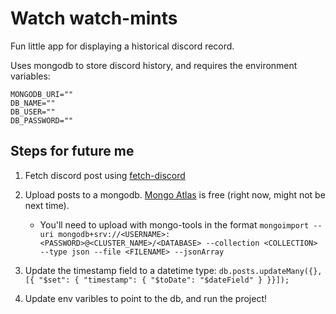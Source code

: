 # Watch watch-mints

Fun little app for displaying a historical discord record.

Uses mongodb to store discord history, and requires the environment variables:

```
MONGODB_URI=""
DB_NAME=""
DB_USER=""
DB_PASSWORD=""
```

## Steps for future me

1. Fetch discord post using [fetch-discord](https://github.com/ChrisW-B/fetch-discord)
2. Upload posts to a mongodb. [Mongo Atlas](https://cloud.mongodb.com/) is free (right now, might not be next time).

   - You'll need to upload with mongo-tools in the format `mongoimport --uri mongodb+srv://<USERNAME>:<PASSWORD>@<CLUSTER_NAME>/<DATABASE> --collection <COLLECTION> --type json --file <FILENAME> --jsonArray`

3. Update the timestamp field to a datetime type: `db.posts.updateMany({}, [{ "$set": { "timestamp": { "$toDate": "$dateField" } }}]);`
4. Update env varibles to point to the db, and run the project!
